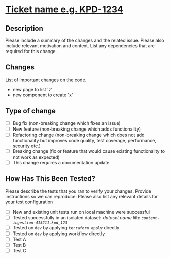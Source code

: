 # [Ticket name e.g. KPD-1234](url)

## Description

Please include a summary of the changes and the related issue. Please also include relevant motivation and context. List any dependencies that are required for this change.

## Changes
List of important changes on the code. 
- new page to list 'z'
- new component to create 'x'

## Type of change

- [ ] Bug fix (non-breaking change which fixes an issue)
- [ ] New feature (non-breaking change which adds functionality)
- [ ] Refactoring change (non-breaking change which does not add functionality but improves code quality, test coverage, performance, security etc.)
- [ ] Breaking change (fix or feature that would cause existing functionality to not work as expected)
- [ ] This change requires a documentation update

## How Has This Been Tested?

Please describe the tests that you ran to verify your changes. Provide instructions so we can reproduce. Please also list any relevant details for your test configuration

- [ ] New and existing unit tests run on local machine were successful
- [ ] Tested successfully in an isolated dataset: _dataset name like `content-ingestion-415211.kpd_123`_
- [ ] Tested on `dev` by applying `terraform apply` directly
- [ ] Tested on `dev` by applying workflow directly
- [ ] Test A
- [ ] Test B
- [ ] Test C
